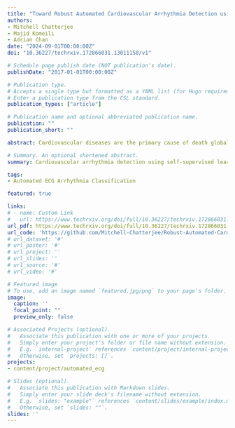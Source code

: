 ```yaml
---
title: "Toward Robust Automated Cardiovascular Arrhythmia Detection using Self-supervised Learning and 1-Dimensional Vision Transformers"
authors:
- Mitchell Chatterjee
- Majid Komeili
- Adrian Chan
date: "2024-09-01T00:00:00Z"
doi: "10.36227/techrxiv.172866031.13011158/v1"

# Schedule page publish date (NOT publication's date).
publishDate: "2017-01-01T00:00:00Z"

# Publication type.
# Accepts a single type but formatted as a YAML list (for Hugo requirements).
# Enter a publication type from the CSL standard.
publication_types: ["article"]

# Publication name and optional abbreviated publication name.
publication: ""
publication_short: ""

abstract: Cardiovascular diseases are the primary cause of death globally. With the prevalence of electrocardiogram (ECG) machines within and outside the clinical environment, it is now possible to passively monitor a patient's heartbeat for cardiovascular diseases. The goal of this work is to emphasize the importance of self-supervised learning for arrhythmia detection, leveraging the large amounts of unlabelled data recently made publicly available and demonstrating significant performance improvements as it reduces overfitting to class imbalance and noise. We propose Masked Patch Modelling (MPM) and leverage 8.2 million unlabelled ECGs to perform large-scale self-supervised pre-training and create a foundational 1-dimensional Transformer model, PatchECG, that can be fine-tuned for any downstream tasks involving ECG data. We obtain state-of-the-art results on standard benchmark datasets, including PTB-XL multi-label classification, while setting new benchmarks on the largest and highest quality multi-label classification dataset to date. We find that PatchECG outperforms the current state-of-the-art with regard to computational efficiency, requiring only 1/5 of the computational resources while increasing model capacity by a factor of 14. We also compare the 1-dimensional PatchECG model to a state-of-the-art 2-dimensional vision Transformer and observe significantly higher performance. Finally, we perform ablation studies to investigate other methods for addressing the critical issues incurred with automated arrhythmia detection, resulting in a performance improvement of more than 2% under conditions of class imbalance, label noise, and over-parameterization.

# Summary. An optional shortened abstract.
summary: Cardiovascular arrhythmia detection using self-supervised learning and 1-dimensional vision transformers in noisy environments.

tags:
- Automated ECG Arrhythmia Classification

featured: true

links:
# - name: Custom Link
#   url: https://www.techrxiv.org/doi/full/10.36227/techrxiv.172866031.13011158/v1
url_pdf: https://www.techrxiv.org/doi/full/10.36227/techrxiv.172866031.13011158/v1
url_code: 'https://github.com/Mitchell-Chatterjee/Robust-Automated-Cardiovascular-Arrhythmia-Detection'
# url_dataset: '#'
# url_poster: '#'
# url_project: ''
# url_slides: ''
# url_source: '#'
# url_video: '#'

# Featured image
# To use, add an image named `featured.jpg/png` to your page's folder. 
image:
  caption: ''
  focal_point: ""
  preview_only: false

# Associated Projects (optional).
#   Associate this publication with one or more of your projects.
#   Simply enter your project's folder or file name without extension.
#   E.g. `internal-project` references `content/project/internal-project/index.md`.
#   Otherwise, set `projects: []`.
projects:
- content/project/automated_ecg

# Slides (optional).
#   Associate this publication with Markdown slides.
#   Simply enter your slide deck's filename without extension.
#   E.g. `slides: "example"` references `content/slides/example/index.md`.
#   Otherwise, set `slides: ""`.
slides: ''
---
```

